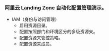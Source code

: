 ### 阿里云 Landing Zone 自动化配置管理演示。
- IAM（身份与访问管理）
  - 启用资源目录。
  - 配置按照部门和环境区分的多级资源夹。
  - 配置资源夹管控策略。
  - 配置资源夹成员。